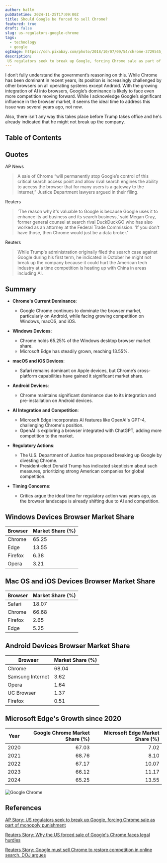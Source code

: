 ```yaml
---
author: hallm
pubDatetime: 2024-11-25T17:09:00Z
title: Should Google be forced to sell Chrome?
featured: true
draft: false
slug: us-regulators-google-chrome
tags:
  - technology
  - google
ogImage: https://cdn.pixabay.com/photo/2018/10/07/09/54/chrome-3729545_1280.jpg
description:
 US regulators seek to break up Google, forcing Chrome sale as part of monopoly punishment.  Will Trump let it happen?
---
```

I don’t fully understand the government’s reasoning on this. While Chrome has been dominant in recent years, its position is increasingly challenged by other browsers on all operating systems except Android. With the growing integration of AI into browsers, Google’s dominance is likely to face even more competition moving forward. While I acknowledge Google’s significant influence in the browser market, it seems the ideal time to address this issue was several years ago, not now.

Also, there isn't any way this takes place before Trump takes office and he's already indicated that he might not break up the company.
## Table of Contents

## Quotes
AP News
>A sale of Chrome “will permanently stop Google’s control of this critical search access point and allow rival search engines the ability to access the browser that for many users is a gateway to the internet,” Justice Department lawyers argued in their filing.

Reuters
>'The reason why it's valuable to Google is because Google uses it to enhance its ad business and its search business,' said Megan Gray, former general counsel at search rival DuckDuckGO who has also worked as an attorney at the Federal Trade Commission. 'If you don't have those, then Chrome would just be a data broker.'

Reuters 
>While Trump's administration originally filed the search case against Google during his first term, he indicated in October he might not break up the company because it could hurt the American tech industry at a time competition is heating up with China in areas including AI.

## Summary
- **Chrome's Current Dominance**:
  - Google Chrome continues to dominate the browser market, particularly on Android, while facing growing competition on Windows, macOS, and iOS.

- **Windows Devices**:
  - Chrome holds 65.25% of the Windows desktop browser market share.
  - Microsoft Edge has steadily grown, reaching 13.55%.

- **macOS and iOS Devices**:
  - Safari remains dominant on Apple devices, but Chrome’s cross-platform capabilities have gained it significant market share.

- **Android Devices**:
  - Chrome maintains significant dominance due to its integration and pre-installation on Android devices.

- **AI Integration and Competition**:
  - Microsoft Edge incorporates AI features like OpenAI's GPT-4, challenging Chrome's position.
  - OpenAI is exploring a browser integrated with ChatGPT, adding more competition to the market.

- **Regulatory Actions**:
  - The U.S. Department of Justice has proposed breaking up Google by divesting Chrome.
  - President-elect Donald Trump has indicated skepticism about such measures, prioritizing strong American companies for global competition.

- **Timing Concerns**:
  - Critics argue the ideal time for regulatory action was years ago, as the browser landscape is already shifting due to AI and competition.

## Windows Devices Browser Market Share
| Browser | Market Share (%) |
|---------|------------------|
| Chrome  | 65.25            |
| Edge    | 13.55            |
| Firefox | 6.38             |
| Opera   | 3.21             |

## Mac OS and iOS Devices Browser Market Share
| Browser | Market Share (%) |
|---------|------------------|
| Safari  | 18.07            |
| Chrome  | 66.68            |
| Firefox | 2.65             |
| Edge    | 5.25             |

## Android Devices Browser Market Share
| Browser           | Market Share (%) |
|-------------------|------------------|
| Chrome            | 68.04            |
| Samsung Internet  | 3.62             |
| Opera             | 1.64             |
| UC Browser        | 1.37             |
| Firefox           | 0.51             |

## Microsoft Edge's Growth since 2020
| Year | Google Chrome Market Share (%) | Microsoft Edge Market Share (%) |
|------|-------------------------------:|--------------------------------:|
| 2020 | 67.03                          | 7.02                            |
| 2021 | 68.76                          | 8.10                            |
| 2022 | 67.17                          | 10.07                           |
| 2023 | 66.12                          | 11.17                           |
| 2024 | 65.25                          | 13.55                           |

![Google Chrome](https://cdn.pixabay.com/photo/2018/10/07/09/54/chrome-3729545_1280.jpg)

## References
[AP Story: US regulators seek to break up Google, forcing Chrome sale as part of monopoly punishment](https://apnews.com/article/google-search-monopoly-penalty-justice-department-84e07fec51c5c59751d846118cb900a7)

[Reuters Story: Why the US forced sale of Google's Chrome faces legal hurdles](https://www.reuters.com/technology/legal-hurdles-ahead-googles-forced-sale-chrome-2024-11-21/)

[Reuters Story: Google must sell Chrome to restore competition in online search, DOJ argues](https://www.reuters.com/technology/google-prosecutors-propose-cure-search-monopoly-2024-11-20/?utm_source=chatgpt.com)
